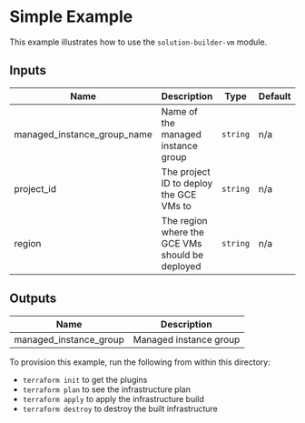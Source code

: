 # Simple Example

This example illustrates how to use the `solution-builder-vm` module.

<!-- BEGINNING OF PRE-COMMIT-TERRAFORM DOCS HOOK -->
## Inputs

| Name | Description | Type | Default | Required |
|------|-------------|------|---------|:--------:|
| managed\_instance\_group\_name | Name of the managed instance group | `string` | n/a | yes |
| project\_id | The project ID to deploy the GCE VMs to | `string` | n/a | yes |
| region | The region where the GCE VMs should be deployed | `string` | n/a | yes |

## Outputs

| Name | Description |
|------|-------------|
| managed\_instance\_group | Managed instance group |

<!-- END OF PRE-COMMIT-TERRAFORM DOCS HOOK -->

To provision this example, run the following from within this directory:
- `terraform init` to get the plugins
- `terraform plan` to see the infrastructure plan
- `terraform apply` to apply the infrastructure build
- `terraform destroy` to destroy the built infrastructure
